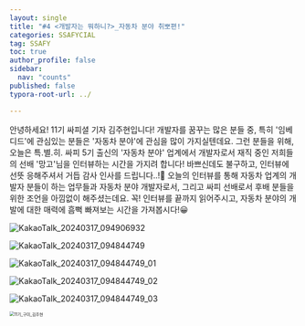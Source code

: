 ```yaml
---
layout: single
title: "#4 <개발자는 뭐하니?>_자동차 분야 취뽀편!"
categories: SSAFYCIAL
tag: SSAFY
toc: true
author_profile: false
sidebar:
  nav: "counts"
published: false
typora-root-url: ../

---
```


안녕하세요! 11기 싸피셜 기자 김주현입니다! 개발자를 꿈꾸는 많은 분들 중, 특히 '임베디드'에 관심있는 분들은 '자동차 분야'에 관심을 많이 가지실텐데요. 그런 분들을 위해, 오늘은 특.별.히. 싸피 5기 출신의 '자동차 분야' 업계에서 개발자로서 재직 중인 저희들의 선배 '망고'님을 인터뷰하는 시간을 가지려 합니다! 바쁘신데도 불구하고, 인터뷰에 선뜻 응해주셔서 거듭 감사 인사를 드립니다..!🙏 오늘의 인터뷰를 통해 자동차 업계의 개발자 분들이 하는 업무들과 자동차 분야 개발자로서, 그리고 싸피 선배로서 후배 분들을 위한 조언을 아낌없이 해주셨는데요. 꼭! 인터뷰를 끝까지 읽어주시고, 자동차 분야의 개발에 대한 매력에 흠뻑 빠져보는 시간을 가져봅시다!😀

![KakaoTalk_20240317_094906932](/images/2024-03-24-ssafycial_planned2/KakaoTalk_20240317_094906932.png)

![KakaoTalk_20240317_094844749](/images/2024-03-24-ssafycial_planned2/KakaoTalk_20240317_094844749.png)

![KakaoTalk_20240317_094844749_01](/images/2024-03-24-ssafycial_planned2/KakaoTalk_20240317_094844749_01.png)

![KakaoTalk_20240317_094844749_02](/images/2024-03-24-ssafycial_planned2/KakaoTalk_20240317_094844749_02.png)

![KakaoTalk_20240317_094844749_03](/images/2024-03-24-ssafycial_planned2/KakaoTalk_20240317_094844749_03.png)

<img src="/images/2024-03-24-ssafycial_planned2/11기_구미_김주현.png" alt="11기_구미_김주현" style="zoom:50%;" />
